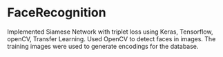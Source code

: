 # FaceRecognition
Implemented Siamese Network with triplet loss using Keras, Tensorflow, openCV, Transfer Learning.
Used OpenCV to detect faces in images. The training images were used to generate encodings for the database.
